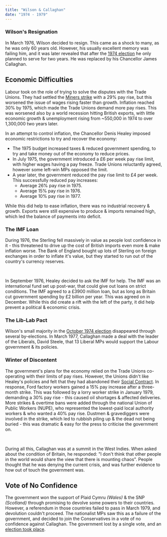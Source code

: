```yaml
---
title: "Wilson & Callaghan"
date: "1974 - 1979"
---
```


### Wilson's Resignation
In March 1976, Wilson decided to resign. This came as a shock to many, as he was only 60 years old. However, his usually excellent memory was failing him, and it was later revealed that after the [1974 election](/history/britain/74-elections) he only planned to serve for two years. He was replaced by his Chancellor James Callaghan.

## Economic Difficulties
Labour took on the role of trying to solve the disputes with the Trade Unions. They had settled the [Miners strike](/history/britain/70-74-conservatives#oil) with a 29% pay rise, but this worsened the issue of wages rising faster than growth. Inflation reached 30% by 1975, which made the Trade Unions demand more pay rises. This was worsened also by a world recession hitting British exports, with little economic growth & unemployment rising from ~550,000 in 1974 to over 1,300,000 two years later.

In an attempt to control inflation, the Chancellor Denis Healey imposed economic restrictions to try and recover the economy:

- The 1975 budget increased taxes & reduced government spending, to try and take money out of the economy to reduce prices.
- In July 1975, the government introduced a £6 per week pay rise limit, with higher wages having a pay freeze. Trade Unions reluctantly agreed, however some left-win MPs opposed the limit.
- A year later, the government reduced the pay rise limit to £4 per week. This successfully reduced pay increases:
    - Average 26% pay rise in 1975.
    - Average 15% pay rise in 1976.
    - Average 10% pay rise in 1977.


While this did help to ease inflation, there was no industrial recovery & growth. Exports were still expensive to produce & imports remained high, which led the balance of payments into deficit.

<div class="dual">

<div>

### The IMF Loan
During 1976, the Sterling fell massively in value as people lost confidence in it - this threatened to drive up the cost of British imports even more & make inflation worse. The Bank of England bought up lots of Sterling on foreign exchanges in order to inflate it's value, but they started to run out of the country's currency reserves.

<br />

In September 1976, Healey decided to ask the IMF for help. The IMF was an international fund set up post-war, that could give out loans on strict conditions. The IMF agreed to a £3900 million loan, but as long as Britain cut government spending by £2 billion per year. This was agreed on in December. While this did create a rift with the left of the party, it did help prevent a political & economic crisis.

### The Lib-Lab Pact
Wilson's small majority in the [October 1974 election](/history/britain/74-elections#october) disappeared through several by-elections. In March 1977, Callaghan made a deal with the leader of the Liberals, David Steele, that 13 Liberal MPs would support the Labour government & its policies.

</div>
<div>

<h3 id="winter-of-discontent">Winter of Discontent</h3>

The government's plans for the economy relied on the Trade Unions co-operating with their limits of pay rises. However, the Unions didn't like Healey's policies and felt that they had abandoned their [Social Contract](/history/britain/74-elections#unions). In response, Ford factory workers gained a 15% pay increase after a three-month strike. This was followed by a lorry worker strike in January 1979, demanding a 30% pay rise - this caused oil shortages & affected deliveries. More strikes & overtime bans were added through the national Union of Public Workers (NUPE), who represented the lowest-paid local authority workers & who wanted a 40% pay rise. Dustmen & gravediggers were involved in the strike, which led to rubbish piling up & the dead not being buried - this was dramatic & easy for the press to criticise the government on.

<br />

During all this, Callaghan was at a summit in the West Indies. When asked about the condition of Britain, he responded: "I don't think that other people in the world would share the view that there is mounting chaos". People thought that he was denying the current crisis, and was further evidence to how out of touch the government was.

</div>

</div>

## Vote of No Confidence
The government won the support of Plaid Cymru *(Wales)* & the SNP *(Scotland)* through promising to devolve some powers to their countries. However, a referendum in those countries failed to pass in March 1979, and devolution couldn't proceed. The nationalist MPs saw this as a failure of the government, and decided to join the Conservatives in a vote of no confidence against Callaghan. The government lost by a single vote, and an [election took place](/history/britain/79-election).